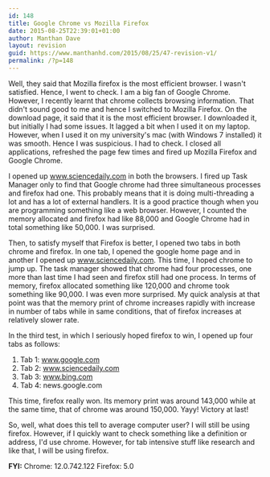 ```yaml
---
id: 148
title: Google Chrome vs Mozilla Firefox
date: 2015-08-25T22:39:01+01:00
author: Manthan Dave
layout: revision
guid: https://www.manthanhd.com/2015/08/25/47-revision-v1/
permalink: /?p=148
---
```

Well, they said that Mozilla firefox is the most efficient browser. I wasn't satisfied. Hence, I went to check. I am a big fan of Google Chrome. However, I recently learnt that chrome collects browsing information. That didn't sound good to me and hence I switched to Mozilla Firefox. On the download page, it said that it is the most efficient browser. I downloaded it, but initially I had some issues. It lagged a bit when I used it on my laptop. However, when I used it on my university's mac (with Windows 7 installed) it was smooth. Hence I was suspicious. I had to check. I closed all applications, refreshed the page few times and fired up Mozilla Firefox and Google Chrome.

I opened up www.sciencedaily.com in both the browsers. I fired up Task Manager only to find that Google chrome had three simultaneous processes and firefox had one. This probably means that it is doing multi-threading a lot and has a lot of external handlers. It is a good practice though when you are programming something like a web browser. However, I counted the memory allocated and firefox had like 88,000 and Google Chrome had in total something like 50,000. I was surprised.

Then, to satisfy myself that Firefox is better, I opened two tabs in both chrome and firefox. In one tab, I opened the google home page and in another I opened up www.sciencedaily.com. This time, I hoped chrome to jump up. The task manager showed that chrome had four processes, one more than last time I had seen and firefox still had one process. In terms of memory, firefox allocated something like 120,000 and chrome took something like 90,000. I was even more surprised. My quick analysis at that point was that the memory print of chrome increases rapidly with increase in number of tabs while in same conditions, that of firefox increases at relatively slower rate.

In the third test, in which I seriously hoped firefox to win, I opened up four tabs as follows:
1. Tab 1: www.google.com
2. Tab 2: www.sciencedaily.com
3. Tab 3: www.bing.com
4. Tab 4: news.google.com

This time, firefox really won. Its memory print was around 143,000 while at the same time, that of chrome was around 150,000. Yayy! Victory at last!

So, well, what does this tell to average computer user? I will still be using firefox. However, if I quickly want to check something like a definition or address, I'd use chrome. However, for tab intensive stuff like research and like that, I will be using firefox.

<b>FYI:</b>
Chrome: 12.0.742.122
Firefox: 5.0